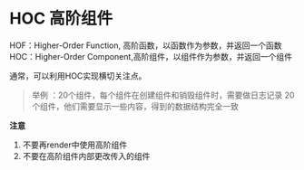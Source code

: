 # HOC 高阶组件

HOF：Higher-Order Function, 高阶函数，以函数作为参数，并返回一个函数
HOC：Higher-Order Component,高阶组件，以组件作为参数，并返回一个组件

通常，可以利用HOC实现横切关注点。

>举例 ：20个组件，每个组件在创建组件和销毁组件时，需要做日志记录
>20个组件，他们需要显示一些内容，得到的数据结构完全一致

**注意**
1. 不要再render中使用高阶组件
2. 不要在高阶组件内部更改传入的组件